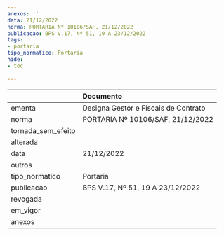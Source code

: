 ```yaml
---
anexos: ''
data: 21/12/2022
norma: PORTARIA Nº 10106/SAF, 21/12/2022
publicacao: BPS V.17, Nº 51, 19 A 23/12/2022
tags:
- portaria
tipo_normatico: Portaria
hide: 
- toc 
 
---
```


|                    | Documento                            |
|:-------------------|:-------------------------------------|
| ementa             | Designa Gestor e Fiscais de Contrato |
| norma              | PORTARIA Nº 10106/SAF, 21/12/2022    |
| tornada_sem_efeito |                                      |
| alterada           |                                      |
| data               | 21/12/2022                           |
| outros             |                                      |
| tipo_normatico     | Portaria                             |
| publicacao         | BPS V.17, Nº 51, 19 A 23/12/2022     |
| revogada           |                                      |
| em_vigor           |                                      |
| anexos             |                                      |